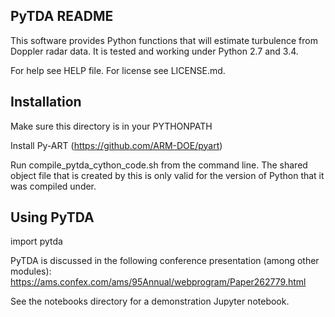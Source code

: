 PyTDA README
------------

This software provides Python functions that will estimate turbulence from
Doppler radar data. It is tested and working under Python 2.7 and 3.4.

For help see HELP file. For license see LICENSE.md.


Installation
------------

Make sure this directory is in your PYTHONPATH

Install Py-ART (https://github.com/ARM-DOE/pyart)

Run compile_pytda_cython_code.sh from the command line. The shared object file
that is created by this is only valid for the version of Python that it was compiled under.


Using PyTDA
-----------
import pytda

PyTDA is discussed in the following conference presentation (among other modules):
https://ams.confex.com/ams/95Annual/webprogram/Paper262779.html

See the notebooks directory for a demonstration Jupyter notebook.
